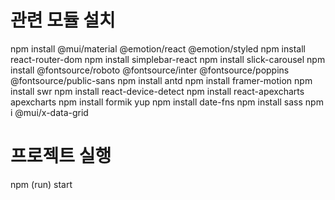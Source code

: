 # 관련 모듈 설치

npm install @mui/material @emotion/react @emotion/styled
npm install react-router-dom
npm install simplebar-react
npm install slick-carousel
npm install @fontsource/roboto @fontsource/inter @fontsource/poppins @fontsource/public-sans
npm install antd
npm install framer-motion
npm install swr
npm install react-device-detect
npm install react-apexcharts apexcharts
npm install formik yup
npm install date-fns
npm install sass
npm i @mui/x-data-grid

# 프로젝트 실행

npm (run) start
